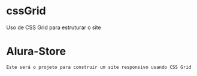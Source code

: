 # cssGrid
Uso de CSS Grid para estruturar o site

# Alura-Store

    Este será o projeto para construir um site responsivo usando CSS Grid